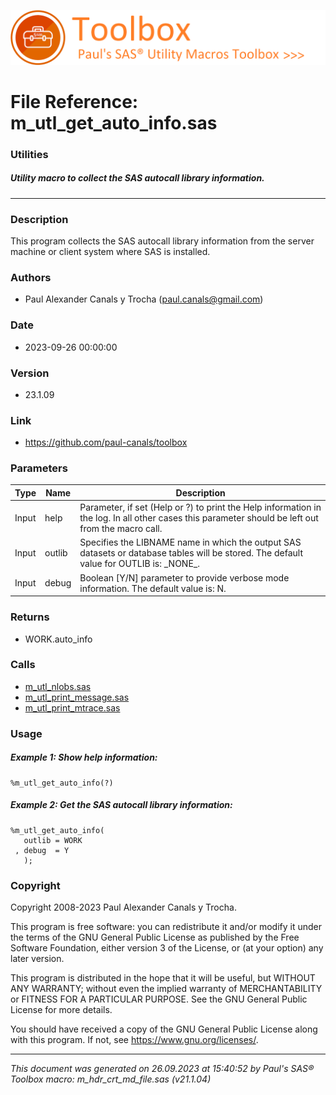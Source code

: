 ![../../misc/images/doc_banner.png](../../misc/images/doc_banner.png)
# 
# File Reference: m_utl_get_auto_info.sas

### Utilities

##### Utility macro to collect the SAS autocall library information.

***

### Description
This program collects the SAS autocall library information from the server machine or client system where SAS is installed.

### Authors
* Paul Alexander Canals y Trocha (paul.canals@gmail.com)

### Date
* 2023-09-26 00:00:00

### Version
* 23.1.09

### Link
* https://github.com/paul-canals/toolbox

### Parameters
| Type | Name | Description |
| ---- | ---- | ----------- |
| Input | help | Parameter, if set (Help or ?) to print the Help information in the log. In all other cases this parameter should be left out from the macro call. |
| Input | outlib | Specifies the LIBNAME name in which the output SAS datasets or database tables will be stored. The default value for OUTLIB is: \_NONE\_. |
| Input | debug | Boolean [Y/N] parameter to provide verbose mode information. The default value is: N. |

### Returns
* WORK.auto_info

### Calls
* [m_utl_nlobs.sas](m_utl_nlobs.md)
* [m_utl_print_message.sas](m_utl_print_message.md)
* [m_utl_print_mtrace.sas](m_utl_print_mtrace.md)

### Usage

##### Example 1: Show help information:
```sas
%m_utl_get_auto_info(?)
```

##### Example 2: Get the SAS autocall library information:
```sas
%m_utl_get_auto_info(
   outlib = WORK
 , debug  = Y
   );
```

### Copyright
Copyright 2008-2023 Paul Alexander Canals y Trocha. 
 
This program is free software: you can redistribute it and/or modify 
it under the terms of the GNU General Public License as published by 
the Free Software Foundation, either version 3 of the License, or 
(at your option) any later version. 
 
This program is distributed in the hope that it will be useful, 
but WITHOUT ANY WARRANTY; without even the implied warranty of 
MERCHANTABILITY or FITNESS FOR A PARTICULAR PURPOSE. See the 
GNU General Public License for more details. 
 
You should have received a copy of the GNU General Public License 
along with this program. If not, see <https://www.gnu.org/licenses/>. 


***
*This document was generated on 26.09.2023 at 15:40:52  by Paul's SAS&reg; Toolbox macro: m_hdr_crt_md_file.sas (v21.1.04)*
